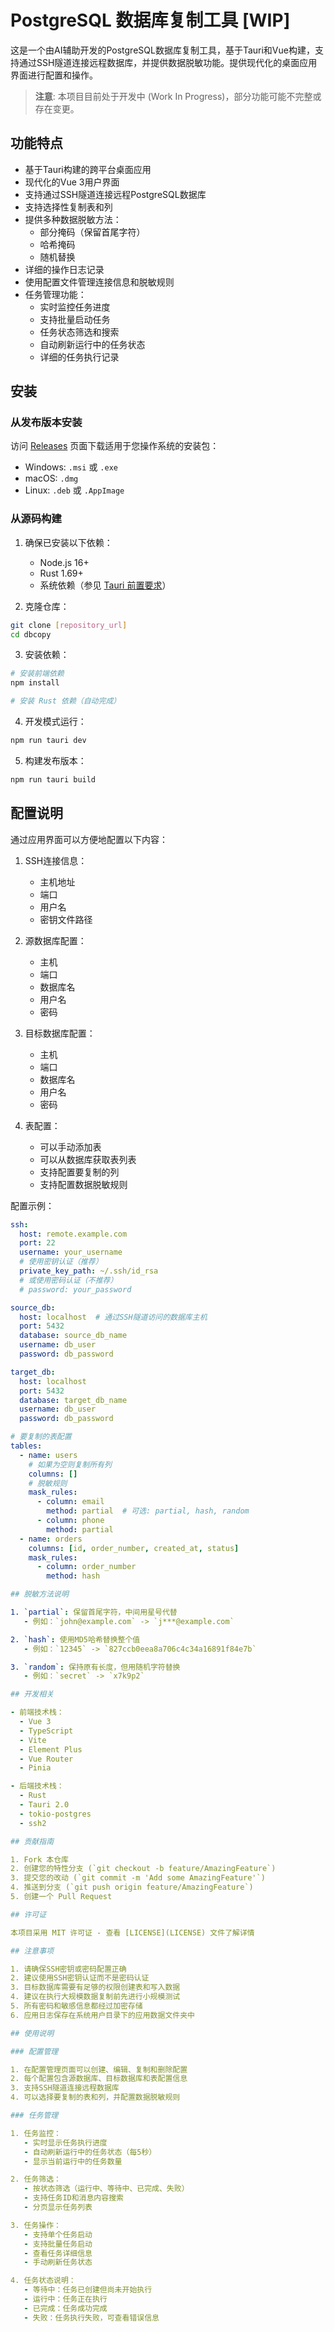 # PostgreSQL 数据库复制工具 [WIP]

这是一个由AI辅助开发的PostgreSQL数据库复制工具，基于Tauri和Vue构建，支持通过SSH隧道连接远程数据库，并提供数据脱敏功能。提供现代化的桌面应用界面进行配置和操作。

> **注意**: 本项目目前处于开发中 (Work In Progress)，部分功能可能不完整或存在变更。

## 功能特点

- 基于Tauri构建的跨平台桌面应用
- 现代化的Vue 3用户界面
- 支持通过SSH隧道连接远程PostgreSQL数据库
- 支持选择性复制表和列
- 提供多种数据脱敏方法：
  - 部分掩码（保留首尾字符）
  - 哈希掩码
  - 随机替换
- 详细的操作日志记录
- 使用配置文件管理连接信息和脱敏规则
- 任务管理功能：
  - 实时监控任务进度
  - 支持批量启动任务
  - 任务状态筛选和搜索
  - 自动刷新运行中的任务状态
  - 详细的任务执行记录

## 安装

### 从发布版本安装

访问 [Releases](https://github.com/HuaJiao996/db_copier/releases) 页面下载适用于您操作系统的安装包：

- Windows: `.msi` 或 `.exe`
- macOS: `.dmg`
- Linux: `.deb` 或 `.AppImage`

### 从源码构建

1. 确保已安装以下依赖：
   - Node.js 16+
   - Rust 1.69+
   - 系统依赖（参见 [Tauri 前置要求](https://tauri.app/v1/guides/getting-started/prerequisites)）

2. 克隆仓库：
```bash
git clone [repository_url]
cd dbcopy
```

3. 安装依赖：
```bash
# 安装前端依赖
npm install

# 安装 Rust 依赖（自动完成）
```

4. 开发模式运行：
```bash
npm run tauri dev
```

5. 构建发布版本：
```bash
npm run tauri build
```

## 配置说明

通过应用界面可以方便地配置以下内容：

1. SSH连接信息：
   - 主机地址
   - 端口
   - 用户名
   - 密钥文件路径

2. 源数据库配置：
   - 主机
   - 端口
   - 数据库名
   - 用户名
   - 密码

3. 目标数据库配置：
   - 主机
   - 端口
   - 数据库名
   - 用户名
   - 密码

4. 表配置：
   - 可以手动添加表
   - 可以从数据库获取表列表
   - 支持配置要复制的列
   - 支持配置数据脱敏规则

配置示例：
```yaml
ssh:
  host: remote.example.com
  port: 22
  username: your_username
  # 使用密钥认证（推荐）
  private_key_path: ~/.ssh/id_rsa
  # 或使用密码认证（不推荐）
  # password: your_password

source_db:
  host: localhost  # 通过SSH隧道访问的数据库主机
  port: 5432
  database: source_db_name
  username: db_user
  password: db_password

target_db:
  host: localhost
  port: 5432
  database: target_db_name
  username: db_user
  password: db_password

# 要复制的表配置
tables:
  - name: users
    # 如果为空则复制所有列
    columns: []
    # 脱敏规则
    mask_rules:
      - column: email
        method: partial  # 可选: partial, hash, random
      - column: phone
        method: partial
  - name: orders
    columns: [id, order_number, created_at, status]
    mask_rules:
      - column: order_number
        method: hash

## 脱敏方法说明

1. `partial`: 保留首尾字符，中间用星号代替
   - 例如：`john@example.com` -> `j***@example.com`

2. `hash`: 使用MD5哈希替换整个值
   - 例如：`12345` -> `827ccb0eea8a706c4c34a16891f84e7b`

3. `random`: 保持原有长度，但用随机字符替换
   - 例如：`secret` -> `x7k9p2`

## 开发相关

- 前端技术栈：
  - Vue 3
  - TypeScript
  - Vite
  - Element Plus
  - Vue Router
  - Pinia

- 后端技术栈：
  - Rust
  - Tauri 2.0
  - tokio-postgres
  - ssh2

## 贡献指南

1. Fork 本仓库
2. 创建您的特性分支 (`git checkout -b feature/AmazingFeature`)
3. 提交您的改动 (`git commit -m 'Add some AmazingFeature'`)
4. 推送到分支 (`git push origin feature/AmazingFeature`)
5. 创建一个 Pull Request

## 许可证

本项目采用 MIT 许可证 - 查看 [LICENSE](LICENSE) 文件了解详情

## 注意事项

1. 请确保SSH密钥或密码配置正确
2. 建议使用SSH密钥认证而不是密码认证
3. 目标数据库需要有足够的权限创建表和写入数据
4. 建议在执行大规模数据复制前先进行小规模测试
5. 所有密码和敏感信息都经过加密存储
6. 应用日志保存在系统用户目录下的应用数据文件夹中

## 使用说明

### 配置管理

1. 在配置管理页面可以创建、编辑、复制和删除配置
2. 每个配置包含源数据库、目标数据库和表配置信息
3. 支持SSH隧道连接远程数据库
4. 可以选择要复制的表和列，并配置数据脱敏规则

### 任务管理

1. 任务监控：
   - 实时显示任务执行进度
   - 自动刷新运行中的任务状态（每5秒）
   - 显示当前运行中的任务数量

2. 任务筛选：
   - 按状态筛选（运行中、等待中、已完成、失败）
   - 支持任务ID和消息内容搜索
   - 分页显示任务列表

3. 任务操作：
   - 支持单个任务启动
   - 支持批量任务启动
   - 查看任务详细信息
   - 手动刷新任务状态

4. 任务状态说明：
   - 等待中：任务已创建但尚未开始执行
   - 运行中：任务正在执行
   - 已完成：任务成功完成
   - 失败：任务执行失败，可查看错误信息 